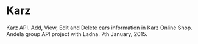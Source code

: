 # Karz
Karz API. Add, View, Edit and Delete cars information in Karz Online Shop. Andela group API project with Ladna. 7th January, 2015.
